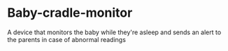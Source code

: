 # Baby-cradle-monitor
A device that monitors the baby while they're asleep and sends an alert to the parents in case of abnormal readings

